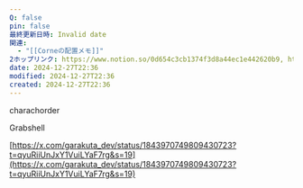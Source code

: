 ```yaml
---
Q: false
pin: false
最終更新日時: Invalid date
関連:
  - "[[Corneの配置メモ]]"
2ホップリンク: https://www.notion.so/0d654c3cb1374f3d8a44ec1e442620b9, https://www.notion.so/1401121f1cf6807fa73cfcb7737611c6, https://www.notion.so/b358f1c997f84b648d733fb538994a1d, https://www.notion.so/e8bbbf17289e428890843b5b7b141c83
date: 2024-12-27T22:36
modified: 2024-12-27T22:36
created: 2024-12-27T22:36
---
```

  

  

charachorder

  

Grabshell

  

[https://x.com/garakuta_dev/status/1843970749809430723?t=qyuRiiUnJxY1VuiLYaF7rg&s=19](https://x.com/garakuta_dev/status/1843970749809430723?t=qyuRiiUnJxY1VuiLYaF7rg&s=19)